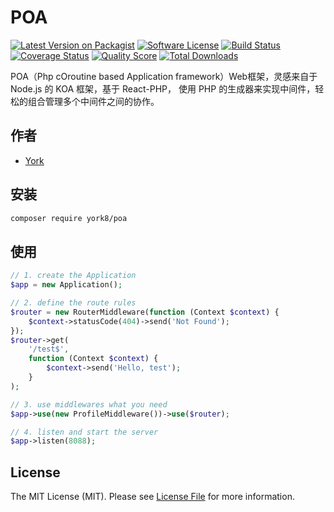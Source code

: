 # POA

[![Latest Version on Packagist][ico-version]][link-packagist]
[![Software License][ico-license]](LICENSE.md)
[![Build Status][ico-travis]][link-travis]
[![Coverage Status][ico-scrutinizer]][link-scrutinizer]
[![Quality Score][ico-code-quality]][link-code-quality]
[![Total Downloads][ico-downloads]][link-downloads]

POA（Php cOroutine based Application framework）Web框架，灵感来自于 Node.js 的 KOA 框架，基于 React-PHP，
使用 PHP 的生成器来实现中间件，轻松的组合管理多个中间件之间的协作。

## 作者

- [York](https://github.com/york8)

## 安装
```bash
composer require york8/poa
```

## 使用
```php
// 1. create the Application
$app = new Application();

// 2. define the route rules
$router = new RouterMiddleware(function (Context $context) {
    $context->statusCode(404)->send('Not Found');
});
$router->get(
    '/test$',
    function (Context $context) {
        $context->send('Hello, test');
    }
);

// 3. use middlewares what you need
$app->use(new ProfileMiddleware())->use($router);

// 4. listen and start the server
$app->listen(8088);
```

## License
The MIT License (MIT). Please see [License File](LICENSE.md) for more information.

[ico-version]: https://img.shields.io/packagist/v/york8/poa.svg?style=flat-square
[ico-license]: https://img.shields.io/badge/license-MIT-brightgreen.svg?style=flat-square
[ico-travis]: https://img.shields.io/travis/york8/poa/master.svg?style=flat-square
[ico-scrutinizer]: https://img.shields.io/scrutinizer/coverage/g/york8/poa.svg?style=flat-square
[ico-code-quality]: https://img.shields.io/scrutinizer/g/york8/poa.svg?style=flat-square
[ico-downloads]: https://img.shields.io/packagist/dt/york8/poa.svg?style=flat-square

[link-packagist]: https://packagist.org/packages/york8/poa
[link-travis]: https://travis-ci.org/york8/poa
[link-scrutinizer]: https://scrutinizer-ci.com/g/york8/poa/code-structure
[link-code-quality]: https://scrutinizer-ci.com/g/york8/poa
[link-downloads]: https://packagist.org/packages/york8/poa
[link-author]: https://github.com/hansott
[link-contributors]: ../../contributors